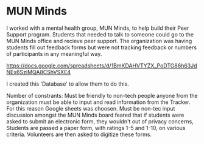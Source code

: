 # MUN Minds

I worked with a mental health group, MUN Minds, to help build their Peer Support program. 
Students that needed to talk to someone could go to the MUN Minds office and recieve peer support. 
The organization was having students fill out feedback forms but were not tracking feedback or numbers of participants in any meaningful way. 

https://docs.google.com/spreadsheets/d/1BmKDAHVTYZX_PoDTG86h63JdNEx6SziMQA8CShVSXE4

I created this 'Database' to allow them to do this. 

Number of constrants:
    Must be friendly to non-tech people
        anyone from the organization must be able to input and read information from the Tracker. For this reason Google sheets was choosen. 
    Must be non-tec input
        discussion amongst the MUN Minds board feared that if students were asked to submit an electronic form, they wouldn't out of privacy concerns, 
        Students are passed a paper form, with ratings 1-5 and 1-10, on various criteria. Volunteers are then asked to digitize these forms.
    
